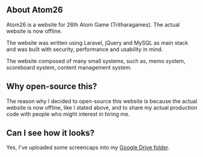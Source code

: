 ## About Atom26

Atom26 is a website for 26th Atom Game (Tritharagames). The actual website is now offline.

The website was written using Laravel, jQuery and MySQL as main stack and was built with security, performance and usability in mind.

The website composed of many small systems, such as, memo system, scoreboard system, content management system.

## Why open-source this?

The reason why I decided to open-source this website is because the actual website is now offline, like I stated above, and to share my actual production code with people who might interest in hiring me.

## Can I see how it looks?

Yes, I've uploaded some screencaps into my [Google Drive folder](https://drive.google.com/open?id=0B_xvpv4tuIe3bnJlcG8yR3c2cjQ).
